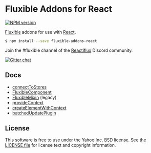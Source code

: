 # Fluxible Addons for React

[![NPM version](https://badge.fury.io/js/fluxible-addons-react.svg)](http://badge.fury.io/js/fluxible-addons-react)
<!--
[![Build Status](https://img.shields.io/travis/yahoo/fluxible-addons-react.svg)](https://travis-ci.org/yahoo/fluxible-addons-react)
[![Coverage Status](https://img.shields.io/coveralls/yahoo/fluxible-addons-react.svg)](https://coveralls.io/r/yahoo/fluxible-addons-react?branch=master)
[![Dependency Status](https://img.shields.io/david/yahoo/fluxible-addons-react.svg)](https://david-dm.org/yahoo/fluxible-addons-react)
[![devDependency Status](https://img.shields.io/david/dev/yahoo/fluxible-addons-react.svg)](https://david-dm.org/yahoo/fluxible-addons-react#info=devDependencies)
-->

[Fluxible](https://github.com/yahoo/fluxible) addons for use with [React](https://github.com/facebook/react).

```bash
$ npm install --save fluxible-addons-react
```

Join the #fluxible channel of the [Reactiflux](http://reactiflux.com) Discord community.

[![Gitter chat](https://badges.gitter.im/gitterHQ/gitter.png)](https://gitter.im/yahoo/fluxible)

## Docs

 * [connectToStores](https://github.com/yahoo/fluxible-addons-react/blob/master/docs/api/connectToStores.md)
 * [FluxibleComponent](https://github.com/yahoo/fluxible-addons-react/blob/master/docs/api/FluxibleComponent.md)
 * [FluxibleMixin](https://github.com/yahoo/fluxible-addons-react/blob/master/docs/api/FluxibleMixin.md) (legacy)
 * [provideContext](https://github.com/yahoo/fluxible-addons-react/blob/master/docs/api/provideContext.md)
 * [createElementWithContext](https://github.com/yahoo/fluxible-addons-react/blob/master/docs/api/createElementWithContext.md)
 * [batchedUpdatePlugin](https://github.com/yahoo/fluxible-addons-react/blob/master/docs/api/batchedUpdatePlugin.md)

## License

This software is free to use under the Yahoo Inc. BSD license.
See the [LICENSE file][] for license text and copyright information.

[LICENSE file]: https://github.com/yahoo/fluxible/blob/master/LICENSE.md
